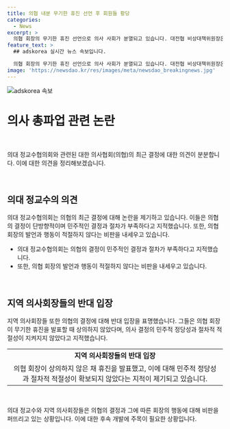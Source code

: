 ```yaml
---
title: 의협 내분 무기한 휴진 선언 후 회원들 황당
categories:
  - News
excerpt: >
  의협 회장의 무기한 휴진 선언으로 의사 사회가 분열되고 있습니다. 대전협 비상대책위원장은 의협의 결정이 일방적이라며 비판했고, 경기도 의사회 회장도 무기한 휴진 발표에 불만을 피력했습니다. 의협은 휴진과 함께 대정부 투쟁 방안 논의를 위한 범대위를 구성하기로 결정했습니다.
feature_text: >
  ## adskorea 실시간 뉴스 속보입니다.

  의협 회장의 무기한 휴진 선언으로 의사 사회가 분열되고 있습니다. 대전협 비상대책위원장은 의협의 결정이 일방적이라며 비판했고, 경기도 의사회 회장도 무기한 휴진 발표에 불만을 피력했습니다. 의협은 휴진과 함께 대정부 투쟁 방안 논의를 위한 범대위를 구성하기로 결정했습니다.
image: 'https://newsdao.kr/res/images/meta/newsdao_breakingnews.jpg'
---
```


<p><img src="https://newsdao.kr/res/images/meta/newsdao_breakingnews.jpg" alt="adskorea 속보" /></p>

<h1 data-ke-size="size32">의사 총파업 관련 논란</h1>

<p data-ke-size="size16">&nbsp;</p>

<p>의대 정교수협의회와 관련된 대한 의사협회(의협)의 최근 결정에 대한 의견이 분분합니다. 이에 대한 의견을 정리해보겠습니다.</p>

<p data-ke-size="size16">&nbsp;</p>

<h2 data-ke-size="size26">의대 정교수의 의견</h2>

<p>의대 정교수협의회는 의협의 최근 결정에 대해 논란을 제기하고 있습니다. 이들은 의협의 결정이 단방향적이며 민주적인 결정과 절차가 부족하다고 지적했습니다. 또한, 의협 회장의 발언과 행동이 적절하지 않다는 비판을 내세우고 있습니다.</p>

<ul>
  <li>의대 정교수협의회는 의협의 결정이 민주적인 결정과 절차가 부족하다고 지적했습니다.</li>
  <li>또한, 의협 회장의 발언과 행동이 적절하지 않다는 비판을 내세우고 있습니다.</li>
</ul>

<p data-ke-size="size16">&nbsp;</p>

<h2 data-ke-size="size26">지역 의사회장들의 반대 입장</h2>

<p>지역 의사회장들 또한 의협의 결정에 대해 반대 입장을 표명했습니다. 그들은 의협 회장이 무기한 휴진을 발표할 때 상의하지 않았다며, 의사 결정의 민주적 정당성과 절차적 적절성이 지켜지지 않았다고 지적했습니다.</p>

<table>
  <tr>
    <td style="text-align: center; height: 17px;"><b>지역 의사회장들의 반대 입장</b></td>
  </tr>
  <tr>
    <td style="text-align: center; height: 17px;">의협 회장이 상의하지 않은 채 휴진을 발표했고, 이에 대해 민주적 정당성과 절차적 적절성이 확보되지 않았다는 지적이 제기되고 있습니다.</td>
  </tr>
</table>

<p data-ke-size="size16">&nbsp;</p>

<p>의대 정교수와 지역 의사회장들은 의협의 결정과 그에 따른 회장의 행동에 대해 비판을 퍼뜨리고 있는 상황입니다. 이에 대한 후속 개발에 주목이 필요한 상황입니다.</p>

